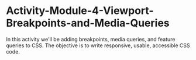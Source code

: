 # Activity-Module-4-Viewport-Breakpoints-and-Media-Queries
  In this activity we'll be adding breakpoints, media queries, and feature queries to CSS. The objective is to write responsive, usable, accessible CSS code.
